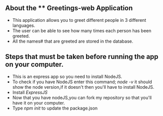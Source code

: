 ## About the ** Greetings-web Application


- This application allows you to greet different people in 3 different languages.
- The user can be able to see how many times each person has been greeted.
- All the names# that are greeted are stored in the database.


## Steps that must be taken before running the app on your computer.
 
 - This is an express app so you need to install NodeJS.
 - To check if you have NodeJS enter this command;
 *node -v* it should show the node version,if it doesn't then you'll have to install NodeJS.
 - Install *ExpressJS*
 - Now that you have nodeJS,you can fork my repository so that you'll have it on your computer.
 - Type *npm init* to update the package.json
 
 
 
